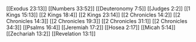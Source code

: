 [[Exodus 23:13]]
[[Numbers 33:52]]
[[Deuteronomy 7:5]]
[[Judges 2:2]]
[[1 Kings 15:13]]
[[2 Kings 18:4]]
[[2 Kings 23:14]]
[[2 Chronicles 14:2]]
[[2 Chronicles 14:3]]
[[2 Chronicles 19:3]]
[[2 Chronicles 31:1]]
[[2 Chronicles 34:3]]
[[Psalms 16:4]]
[[Jeremiah 17:2]]
[[Hosea 2:17]]
[[Micah 5:14]]
[[Zechariah 13:2]]
[[Revelation 13:1]]
